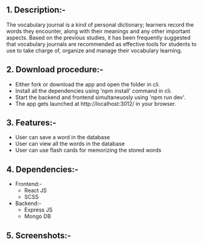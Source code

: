 <div>
  <h2>1. Description:-</h2>
  <p>
    The vocabulary journal is a kind of personal dictionary; learners record the words they encounter, along with their meanings and any other
    important aspects. Based on the previous studies, it has been frequently suggested that vocabulary journals are recommended as effective tools for students to use to take charge of, organize and manage their vocabulary learning.</p>
</div>  

<div>
  <h2>2. Download procedure:-</h2>
  <ul>
    <li>Either fork or download the app and open the folder in cli.</li>
    <li>Install all the dependencies using 'npm install' command in cli.</li>
    <li>Start the backend and frontend simultaneuosly using 'npm run dev'.</li>
    <li>The app gets launched at http://localhost:3012/ in your browser.</li>
  </ul>
</div>  

<div>
  <h2>3. Features:-</h2>
  <ul>
    <li>User can save a word in the database</li>
    <li>User can view all the words in the database</li>
    <li>User can use flash cards for memorizing the stored words</li>
  </ul>
</div>  

<div>
  <h2>4. Dependencies:-</h2>
  <ul>
    <li>Frontend:-
      <ul>
        <li>React JS</li>
        <li>SCSS</li>
      </ul></li>
    <li>Backend:-
      <ul>
        <li>Express JS</li>
        <li>Mongo DB</li>
      </ul></li>
  </ul>
</div>

<div>
  <h2>5. Screenshots:-</h2>
</div>